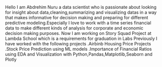 Hello I am Abdrehim Nuru a data scientist who is passionate about looking for insight about data,cleaning,summarizing and visualizing datas in a way that makes informative for decision making and preparing for different predictive modeling.Especially I love to work with a time series financial data to make different kinds of analysis for corporate and economic decision making purposes.
Now I am working on Story Squad Project at Lambda School which is a requirements for graduation in Labs
Previously I have worked with the following projects 
 .Airbinb Housing Price Projects
 .Stock Price Prediction using ML models
 .Importance of Financial Ratios using EDA and Visualization with Python,Pandas,Matplotlib,Seaborn and Plotly
